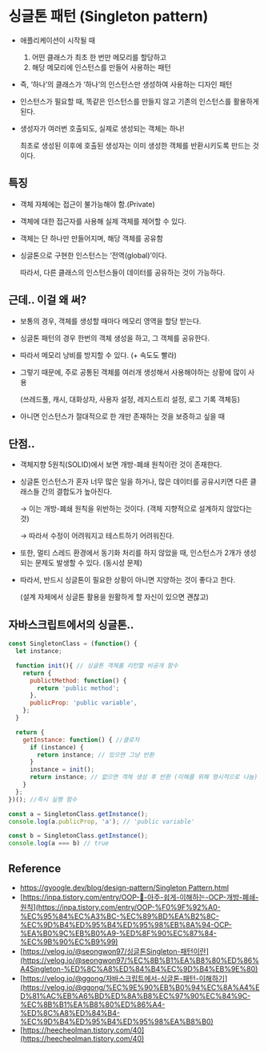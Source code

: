 # 싱글톤 패턴 (Singleton pattern)

- 애플리케이션이 시작될 때
    1. 어떤 클래스가 최초 한 번만 메모리를 할당하고
    2. 해당 메모리에 인스턴스를 만들어 사용하는 패턴
- 즉, ‘하나’의 클래스가 ‘하나’의 인스턴스만 생성하여 사용하는 디자인 패턴
- 인스턴스가 필요할 때, 똑같은 인스턴스를 만들지 않고 기존의 인스턴스를 활용하게 된다.
- 생성자가 여러번 호출되도, 실제로 생성되는 객체는 하나!
    
    최초로 생성된 이후에 호출된 생성자는 이미 생성한 객체를 반환시키도록 만드는 것이다.
    

## 특징

- 객체 자체에는 접근이 불가능해야 함.(Private)
- 객체에 대한 접근자를 사용해 실제 객체를 제어할 수 있다.
- 객체는 단 하나만 만들어지며, 해당 객체를 공유함
- 싱글톤으로 구현한 인스턴스는 ‘전역(global)’이다.
    
    따라서, 다른 클래스의 인스턴스들이 데이터를 공유하는 것이 가능하다.
    

## 근데.. 이걸 왜 써?

- 보통의 경우, 객체를 생성할 때마다 메모리 영역을 할당 받는다.
- 싱글톤 패턴의 경우 한번의 객체 생성을 하고, 그 객체를 공유한다.
- 따라서 메모리 낭비를 방지할 수 있다. (+ 속도도 빨라)
- 그렇기 때문에, 주로 공통된 객체를 여러개 생성해서 사용해야하는 상황에 많이 사용
    
    (쓰레드풀, 캐시, 대화상자, 사용자 설정, 레지스트리 설정, 로그 기록 객체등)
    
- 아니면 인스턴스가 절대적으로 한 개만 존재하는 것을 보증하고 싶을 때

## 단점..

- 객체지향 5원칙(SOLID)에서 보면 개방-폐쇄 원칙이란 것이 존재한다.
- 싱글톤 인스턴스가 혼자 너무 많은 일을 하거나, 많은 데이터를 공유시키면 다른 클래스들 간의 결합도가 높아진다.
    
    → 이는 개방-폐쇄 원칙을 위반하는 것이다. (객체 지향적으로 설계하지 않았다는 것)
    
    → 따라서 수정이 어려워지고 테스트하기 어려워진다.
    
- 또한, 멀티 스레드 환경에서 동기화 처리를 하지 않았을 때, 인스턴스가 2개가 생성되는 문제도 발생할 수 있다. (동시성 문제)
- 따라서, 반드시 싱글톤이 필요한 상황이 아니면 지양하는 것이 좋다고 한다. 
  
  (설계 자체에서 싱글톤  활용을 원활하게 할 자신이 있으면 괜찮고)

## 자바스크립트에서의 싱글톤..

```jsx
const SingletonClass = (function() {
  let instance;

  function init(){ // 싱글톤 객체를 리턴할 비공개 함수
    return {
      publictMethod: function() {
        return 'public method';
      },
      publicProp: 'public variable',
    };
  }

  return {
    getInstance: function() { //클로저
      if (instance) {
        return instance; // 있으면 그냥 반환
      }
      instance = init();
      return instance; // 없으면 객체 생성 후 반환 (이해를 위해 명시적으로 나눔)
    }
  };
})(); //즉시 실행 함수

const a = SingletonClass.getInstance();
console.log(a.publicProp, 'a'); // 'public variable'

const b = SingletonClass.getInstance();
console.log(a === b) // true
```

## Reference

- [https://gyoogle.dev/blog/design-pattern/Singleton Pattern.html](https://gyoogle.dev/blog/design-pattern/Singleton%20Pattern.html)
- [https://inpa.tistory.com/entry/OOP-💠-아주-쉽게-이해하는-OCP-개방-폐쇄-원칙](https://inpa.tistory.com/entry/OOP-%F0%9F%92%A0-%EC%95%84%EC%A3%BC-%EC%89%BD%EA%B2%8C-%EC%9D%B4%ED%95%B4%ED%95%98%EB%8A%94-OCP-%EA%B0%9C%EB%B0%A9-%ED%8F%90%EC%87%84-%EC%9B%90%EC%B9%99)
- [https://velog.io/@seongwon97/싱글톤Singleton-패턴이란](https://velog.io/@seongwon97/%EC%8B%B1%EA%B8%80%ED%86%A4Singleton-%ED%8C%A8%ED%84%B4%EC%9D%B4%EB%9E%80)
- [https://velog.io/@ggong/자바스크립트에서-싱글톤-패턴-이해하기](https://velog.io/@ggong/%EC%9E%90%EB%B0%94%EC%8A%A4%ED%81%AC%EB%A6%BD%ED%8A%B8%EC%97%90%EC%84%9C-%EC%8B%B1%EA%B8%80%ED%86%A4-%ED%8C%A8%ED%84%B4-%EC%9D%B4%ED%95%B4%ED%95%98%EA%B8%B0)
- [https://heecheolman.tistory.com/40](https://heecheolman.tistory.com/40)
